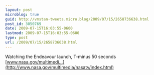 ```yaml
---
layout: post
microblog: true
guid: http://vmstan-tweets.micro.blog/2009/07/15/2658736638.html
post_id: 3050769
date: 2009-07-15T16:03:55-0600
lastmod: 2009-07-15T16:03:55-0600
type: post
url: /2009/07/15/2658736638.html
---
```

Watching the Endeavour launch, T-minus 50 seconds [www.nasa.gov/multimedi...](http://www.nasa.gov/multimedia/nasatv/index.html)
